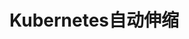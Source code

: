


# Kubernetes自动伸缩
<!-- 
https://blog.csdn.net/lvjianzhaoa/article/details/103278045
https://blog.csdn.net/u014034049/article/details/110387604
-->

